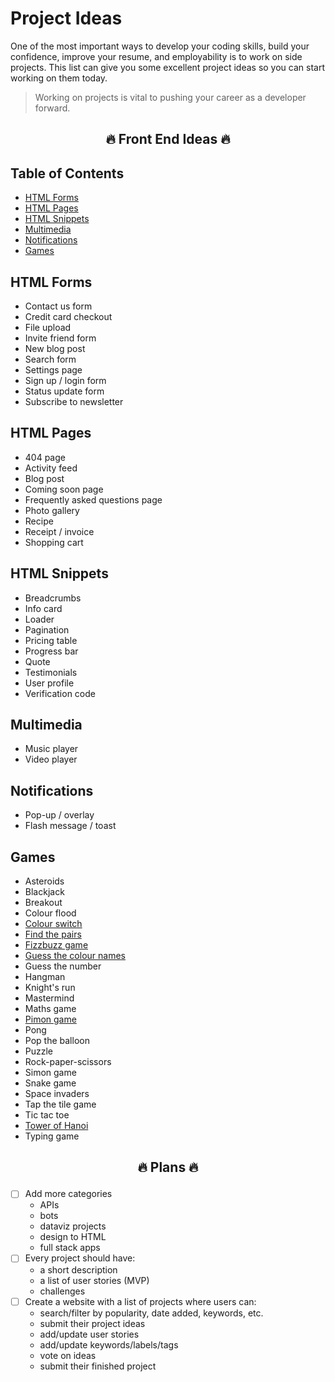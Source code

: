 # Project Ideas

One of the most important ways to develop your coding skills, build your confidence, improve your resume, and employability is to work on side projects. This list can give you some excellent project ideas so you can start working on them today.

> Working on projects is vital to pushing your career as a developer forward.

## <p align="center">🔥 Front End Ideas 🔥</p>

## Table of Contents

- [HTML Forms](#html-forms)
- [HTML Pages](#html-pages)
- [HTML Snippets](#html-snippets)
- [Multimedia](#multimedia)
- [Notifications](#notifications)
- [Games](#games)

## HTML Forms

- Contact us form
- Credit card checkout
- File upload
- Invite friend form
- New blog post
- Search form
- Settings page
- Sign up / login form
- Status update form
- Subscribe to newsletter

## HTML Pages

- 404 page
- Activity feed
- Blog post
- Coming soon page
- Frequently asked questions page
- Photo gallery
- Recipe
- Receipt / invoice
- Shopping cart

## HTML Snippets

- Breadcrumbs
- Info card
- Loader
- Pagination
- Pricing table
- Progress bar
- Quote
- Testimonials
- User profile
- Verification code

## Multimedia

- Music player
- Video player

## Notifications

- Pop-up / overlay
- Flash message / toast

## Games

- Asteroids
- Blackjack
- Breakout
- Colour flood
- [Colour switch](./games/colour-switch.md)
- [Find the pairs](./games/find-the-pairs.md)
- [Fizzbuzz game](./games/fizzbuzz.md)
- [Guess the colour names](./games/guess-the-colours.md)
- Guess the number
- Hangman
- Knight's run
- Mastermind
- Maths game
- [Pimon game](./games/pimon.md)
- Pong
- Pop the balloon
- Puzzle
- Rock-paper-scissors
- Simon game
- Snake game
- Space invaders
- Tap the tile game
- Tic tac toe
- [Tower of Hanoi](./games/tower-of-hanoi.md)
- Typing game

## <p align="center">🔥 Plans 🔥</p>

- [ ] Add more categories
  - APIs
  - bots
  - dataviz projects
  - design to HTML
  - full stack apps
- [ ] Every project should have:
  - a short description
  - a list of user stories (MVP)
  - challenges
- [ ] Create a website with a list of projects where users can:
  - search/filter by popularity, date added, keywords, etc.
  - submit their project ideas
  - add/update user stories
  - add/update keywords/labels/tags
  - vote on ideas
  - submit their finished project
